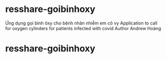 # resshare-goibinhoxy
Ứng dụng gọi bình ôxy cho bệnh nhân nhiễm em cô vy
Application to call for oxygen cylinders for patients infected with covid
Author Andrew Hoàng
# resshare-goibinhoxy
